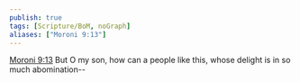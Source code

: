 ```yaml
---
publish: true
tags: [Scripture/BoM, noGraph]
aliases: ["Moroni 9:13"]
---
```

[Moroni 9:13](https://churchofjesuschrist.org/study/scriptures/bofm/moro/9?lang=eng&id=p13#p13) But O my son, how can a people like this, whose delight is in so much abomination--
